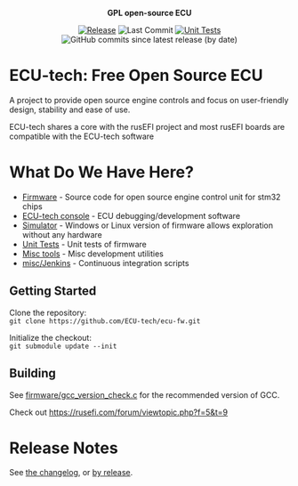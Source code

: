 <div align="center">

<b>GPL open-source ECU</b>

[![Release](https://img.shields.io/github/v/release/ECU-tech/ecu-fw?style=flat)](https://github.com/ECU-tech/ecu-fw/releases/latest) ![Last Commit](https://img.shields.io/github/last-commit/ECU-tech/ecu-fw?style=flat)
[![Unit Tests](https://img.shields.io/github/actions/workflow/status/ECU-tech/ecu-fw/build-unit-tests.yaml?label=Unit%20Tests&branch=master)](https://github.com/ECU-tech/ecu-fw/actions/workflows/build-unit-tests.yaml)
![GitHub commits since latest release (by date)](https://img.shields.io/github/commits-since/ECU-tech/ecu-fw/latest?color=blueviolet&label=Commits%20Since%20Release)

</div>

# ECU-tech: Free Open Source ECU

A project to provide open source engine controls and focus on user-friendly design, stability and ease of use. 

ECU-tech shares a core with the rusEFI project and most rusEFI boards are compatible with the ECU-tech software

# What Do We Have Here?
 * [Firmware](/firmware) - Source code for open source engine control unit for stm32 chips
 * [ECU-tech console](/java_console) - ECU debugging/development software
 * [Simulator](/simulator) - Windows or Linux version of firmware allows exploration without any hardware
 * [Unit Tests](/unit_tests) - Unit tests of firmware
 * [Misc tools](/java_tools) - Misc development utilities
 * [misc/Jenkins](/misc/jenkins) - Continuous integration scripts


## Getting Started

Clone the repository:  
`git clone https://github.com/ECU-tech/ecu-fw.git`

Initialize the checkout:  
`git submodule update --init`

## Building

See [firmware/gcc_version_check.c](firmware/gcc_version_check.c) for the recommended version of GCC.

Check out https://rusefi.com/forum/viewtopic.php?f=5&t=9

# Release Notes

See [the changelog](firmware/CHANGELOG.md), or [by release](https://github.com/ECU-tech/ecu-fw/releases).
